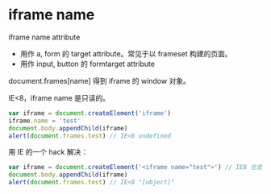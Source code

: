 # iframe name

iframe name attribute

- 用作 a, form 的 target attribute。常见于以 frameset 构建的页面。
- 用作 input, button 的 formtarget attribute

document.frames[name] 得到 iframe 的 window 对象。

IE<8，iframe name 是只读的。

```js
var iframe = document.createElement('iframe')
iframe.name = 'test'
document.body.appendChild(iframe)
alert(document.frames.test) // IE<8 undefined
```

用 IE 的一个 hack 解决：

```js
var iframe = document.createElement('<iframe name="test">') // IE8 也支持
document.body.appendChild(iframe)
alert(document.frames.test) // IE<8 "[object]"
```
